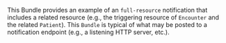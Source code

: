 
This Bundle provides an example of an `full-resource` notification that includes a related resource (e.g., the triggering resource of `Encounter` and the related `Patient`).  This `Bundle` is typical of what may be posted to a notification endpoint (e.g., a listening HTTP server, etc.).